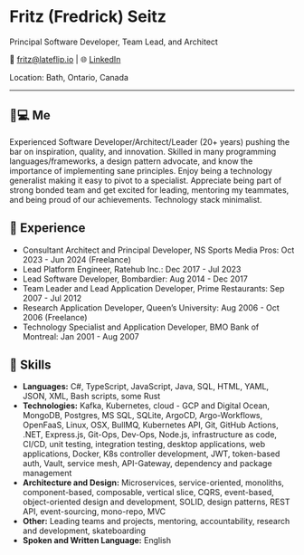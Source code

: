   # Fritz (Fredrick) Seitz
Principal Software Developer, Team Lead, and Architect

📧 fritz@lateflip.io | 🌐 [LinkedIn](http://www.linkedin.com/in/fritz-fredrick-seitz-8a15194)

Location: Bath, Ontario, Canada

---

## 🧑💻 Me
Experienced Software Developer/Architect/Leader (20+ years) pushing the bar on inspiration, quality, and innovation. Skilled in many programming languages/frameworks, a design pattern advocate, and know the importance of implementing sane principles.  Enjoy being a technology generalist making it easy to pivot to a specialist. Appreciate being part of strong bonded team and get excited for leading, mentoring my teammates, and being proud of our achievements. Technology stack minimalist.

## 👏 Experience

- Consultant Architect and Principal Developer, NS Sports Media Pros: Oct 2023 - Jun 2024 (Freelance)
- Lead Platform Engineer, Ratehub Inc.: Dec 2017 - Jul 2023
- Lead Software Developer, Bombardier: Aug 2014 - Dec 2017
- Team Leader and Lead Application Developer, Prime Restaurants: Sep 2007 - Jul 2012
- Research Application Developer, Queen’s University: Aug 2006 - Oct 2006 (Freelance)
- Technology Specialist and Application Developer, BMO Bank of Montreal: Jan 2001 - Aug 2007

## 💪 Skills
- **Languages:** C#, TypeScript, JavaScript, Java, SQL, HTML, YAML, JSON, XML, Bash scripts, some Rust
- **Technologies:** Kafka, Kubernetes, cloud - GCP and Digital Ocean, MongoDB, Postgres, MS SQL, SQLite, ArgoCD, Argo-Workflows, OpenFaaS, Linux, OSX, BullMQ, Kubernetes API, Git, GitHub Actions, .NET, Express.js, Git-Ops, Dev-Ops, Node.js, infrastructure as code, CI/CD, unit testing, integration testing, desktop applications, web applications, Docker, K8s controller development, JWT, token-based auth, Vault, service mesh, API-Gateway, dependency and package management
- **Architecture and Design:** Microservices, service-oriented, monoliths, component-based, composable, vertical slice, CQRS, event-based, object-oriented design and development, SOLID, design patterns, REST API, event-sourcing, mono-repo, MVC
- **Other:** Leading teams and projects, mentoring, accountability, research and development, skateboarding
- **Spoken and Written Language:** English
